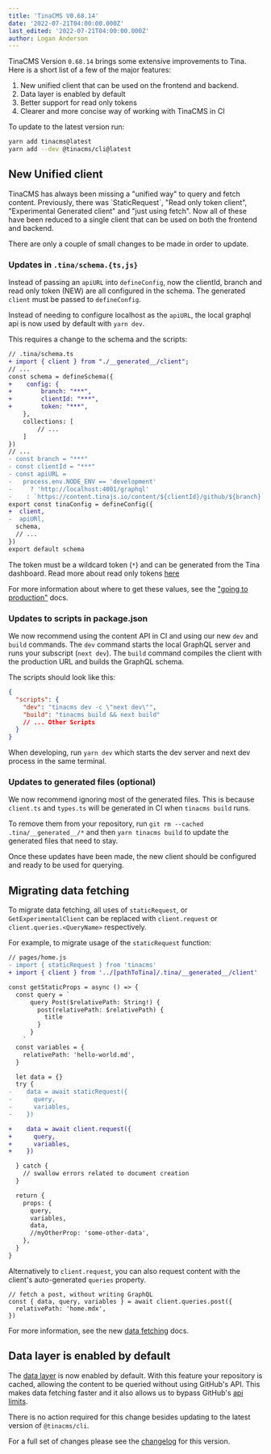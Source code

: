 ```yaml
---
title: 'TinaCMS V0.68.14'
date: '2022-07-21T04:00:00.000Z'
last_edited: '2022-07-21T04:00:00.000Z'
author: Logan Anderson
---
```


TinaCMS Version `0.68.14` brings some extensive improvements to Tina. Here is a short list of a few of the major features:

1.  New unified client that can be used on the frontend and backend.
2.  Data layer is enabled by default
3.  Better support for read only tokens
4.  Clearer and more concise way of working with TinaCMS in CI

To update to the latest version run:

```bash
yarn add tinacms@latest
yarn add --dev @tinacms/cli@latest
```

## New Unified client

TinaCMS has always been missing a "unified way" to query and fetch content. Previously, there was \`StaticRequest\`, "Read only token client", "Experimental Generated client" and "just using fetch". Now all of these have been reduced to a single client that can be used on both the frontend and backend.

There are only a couple of small changes to be made in order to update.

### Updates in `.tina/schema.{ts,js}`

Instead of passing an `apiURL` into `defineConfig`, now the clientId, branch and read only token (NEW) are all configured in the schema. The generated `client` must be passed to `defineConfig`.

Instead of needing to configure localhost as the `apiURL`, the local graphql api is now used by default with `yarn dev`.

This requires a change to the schema and the scripts:

```diff
// .tina/schema.ts
+ import { client } from "./__generated__/client";
// ...
const schema = defineSchema({
+    config: {
+        branch: "***",
+        clientId: "***",
+        token: "***",
    },
    collections: [
        // ...
    ]
})
// ...
- const branch = "***"
- const clientId = "***"
- const apiURL =
-   process.env.NODE_ENV == 'development'
-     ? 'http://localhost:4001/graphql'
-    : `https://content.tinajs.io/content/${clientId}/github/${branch}`
export const tinaConfig = defineConfig({
+  client,
-  apiURl,
  schema,
  // ...
})
export default schema
```

The token must be a wildcard token (`*`) and can be generated from the Tina dashboard. Read more about read only tokens [here](https://tina.io/docs/graphql/read-only-tokens/)

For more information about where to get these values, see the ["going to production"](/docs/tina-cloud/connecting-site/#enabling-tina-cloud-in-tinacms) docs.

### Updates to scripts in package.json

We now recommend using the content API in CI and using our new `dev` and `build` commands. The `dev` command starts the local GraphQL server and runs your subscript (`next dev`). The `build` command compiles the client with the production URL and builds the GraphQL schema.

The scripts should look like this:

```json
{
  "scripts": {
    "dev": "tinacms dev -c \"next dev\"",
    "build": "tinacms build && next build"
    // ... Other Scripts
  }
}
```

When developing, run `yarn dev` which starts the dev server and next dev process in the same terminal.

### Updates to generated files (optional)

We now recommend ignoring most of the generated files. This is because `client.ts` and `types.ts` will be generated in CI when `tinacms build` runs.

To remove them from your repository, run `git rm --cached .tina/__generated__/*` and then `yarn tinacms build` to update the generated files that need to stay.

Once these updates have been made, the new client should be configured and ready to be used for querying.

## Migrating data fetching

To migrate data fetching, all uses of `staticRequest`, or `GetExperimentalClient` can be replaced with `client.request` or `client.queries.<QueryName>` respectively.

For example, to migrate usage of the `staticRequest` function:

```diff
// pages/home.js
- import { staticRequest } from 'tinacms'
+ import { client } from '../[pathToTina]/.tina/__generated__/client'

const getStaticProps = async () => {
  const query = `
      query Post($relativePath: String!) {
        post(relativePath: $relativePath) {
          title
        }
      }
    `
  const variables = {
    relativePath: 'hello-world.md',
  }

  let data = {}
  try {
-    data = await staticRequest({
-      query,
-      variables,
-    })

+    data = await client.request({
+      query,
+      variables,
+    })

  } catch {
    // swallow errors related to document creation
  }

  return {
    props: {
      query,
      variables,
      data,
      //myOtherProp: 'some-other-data',
    },
  }
}
```

Alternatively to `client.request`, you can also request content with the client's auto-generated `queries` property.

```tsx
// fetch a post, without writing GraphQL
const { data, query, variables } = await client.queries.post({
  relativePath: 'home.mdx',
})
```

For more information, see the new [data fetching](/docs/features/data-fetching) docs.

## Data layer is enabled by default

The [data layer](/docs/reference/content-api/data-layer/) is now enabled by default. With this feature your repository is cached, allowing the content to be queried without using GitHub's API. This makes data fetching faster and it also allows us to bypass GitHub's [api limits](https://docs.github.com/en/developers/apps/building-github-apps/rate-limits-for-github-apps).

There is no action required for this change besides updating to the latest version of `@tinacms/cli`.

For a full set of changes please see the [changelog](https://github.com/tinacms/tinacms/pull/3041) for this version.
